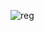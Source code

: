 
![reg](https://github.com/swindlergod/PostmanReq/assets/140032577/caa66035-ea7f-463d-8684-f127db115cf9)
